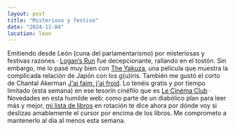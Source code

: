 ```yaml
---
layout: post
title: "Misterioso y festivo"
date: "2024-11-04"
location: leon
---
```


Emitiendo desde León (cuna del parlamentarismo) por misteriosas y festivas razones ·
[Logan’s Run](https://letterboxd.com/javier/film/logans-run) fue decepcionante, rallando en el tostón. Sin embargo, me lo pasé muy bien con
[The Yakuza](https://letterboxd.com/javier/film/the-yakuza), una película que
muestra la complicada relación de Japón con los g(u)iris. También me gustó el corto de Chantal Akerman [J'ai faim, j'ai
froid](https://lecinemaclub.com/now-showing/jai-faim-jai-froid). Lo
tenéis gratis y por tiempo limitado (esta semana) en ese tesorín cinéfilo que es
[Le Cinéma Club](https://www.lecinemaclub.com) · Novedades en esta humilde web:
como parte de un diabólico plan para leer más y mejor, [mi lista de libros](/books) en
rotación te dice ahora por dónde voy si deslizas amablemente el cursor por encima de los libros.
Me comprometo a mantenerlo al día al menos esta semana.
